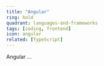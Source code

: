 ```yaml
---
title: "Angular"
ring: hold
quadrant: languages-and-frameworks
tags: [coding, frontend]
icon: angular
related: [TypeScript]
---
```


Angular ...
